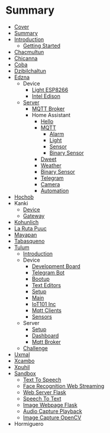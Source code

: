# Summary

* [Cover](README.md)
* [Summary](SUMMARY.md)
* [Introduction](Introduction.md)
   * [Getting Started](documentation/GettingStarted.md)
* [Chacmultun](Chacmultun/documentation/Chacmultun.md)
* [Chicanna](Chicanna/documentation/Chicanna.md)
* [Coba](Coba/documentation/Coba.md)
* [Dzibilchaltun](Dzibilchaltun/documentation/Dzibilchaltun.md)
* [Edzna](Edzna/documentation/Edzna.md)
   * Device
       * [Light ESP8266](Edzna/documentation/Esp8266.md)
       * [Intel Edison](Edzna/documentation/IntelEdison.md)
   * [Server](Edzna/documentation/Server.md)
       * [MQTT Broker](Edzna/documentation/MqttBroker.md)
       * Home Assistant
           * [Hello](Edzna/documentation/Hello.md)
           * [MQTT](Edzna/documentation/Mqtt.md)
               * [Alarm](Edzna/documentation/MqttAlarm.md)
               * [Light](Edzna/documentation/MqttLight.md)
               * [Sensor](Edzna/documentation/MqttSensor.md)
               * [Binary Sensor](Edzna/documentation/MqttBinarySensor.md)
           * [Dweet](Edzna/documentation/Dweet.md)
           * [Weather](Edzna/documentation/Weather.md)
           * [Binary Sensor](Edzna/documentation/BinarySensor.md)
           * [Telegram](Edzna/documentation/Telegram.md)
           * [Camera](documentation/HomeAssistantCamera.md)
           * [Automation](documentation/Automation.md)
* [Hochob](Hochob/documentation/Hochob.md)
* Kanki
   * [Device](Kanki/documentation/Device.md)
   * [Gateway](Kanki/documentation/Gateway.md)
* [Kohunlich](Kohunlich/documentation/Kohunlich.md)
* [La Ruta Puuc](LaRutaPuuc/documentation/LaRutaPuuc.md)
* [Mayapan](Mayapan/documentation/Mayapan.md)
* [Tabasqueno](Tabasqueno/documentation/Tabasqueno.md)
* [Tulum](Tulum/documentation/Openstack.md)
   * [Introduction](Tulum/documentation/Introduction.md)
   * Device
       * [Development Board](Tulum/documentation/DevelopmentBoard.md)
       * [Telegram Bot](Tulum/documentation/TelegramBot.md)
       * [Bootup](Tulum/documentation/Bootup.md)
       * [Text Editors](Tulum/documentation/TextEditors.md)
       * [Setup](Tulum/documentation/DeviceSetup.md)
       * [Main](Tulum/documentation/Main.md)
       * [IoT101 Inc](Tulum/documentation/IoT101Inc.md)
       * [Mqtt Clients](Tulum/documentation/MqttClients.md)
       * [Sensors](Tulum/documentation/Sensors.md)
   * Server
       * [Setup](Tulum/documentation/ServerSetup.md)
       * [Dashboard](Tulum/documentation/Dashboard.md)
       * [Mqtt Broker](Tulum/documentation/MqttBroker.md)
   * [Challenge](Tulum/documentation/Challenge.md)
* [Uxmal](Uxmal/documentation/Uxmal.md)
* [Xcambo](Xcambo/documentation/Xcambo.md)
* [Xpuhil](Xpuhil/documentation/Xpuhil.md)
* [Sandbox](Sandbox/Sandbox.md)
   * [Text To Speech](TextToSpeech/README.md)
   * [Face Recognition Web Streaming](FaceRecognitionWebStreaming/README.md)
   * [Web Server Flask](WebServerFlask/README.md)
   * [Speech To Text](SpeechToText/README.md)
   * [Image Webpage Flask](ImageWebpageFlask/README.md)
   * [Audio Capture Playback](AudioCapturePlayback/README.md)
   * [Image Capture OpenCV](ImageCaptureOpenCV/README.md)
* Hormiguero

